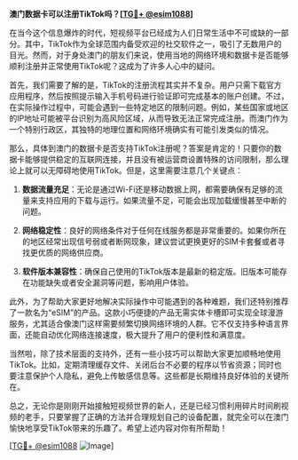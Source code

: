 **澳门数据卡可以注册TikTok吗？[[TG💪+ @esim1088](https://t.me/s/esim1088)]**

在当今这个信息爆炸的时代，短视频平台已经成为人们日常生活中不可或缺的一部分。其中，TikTok作为全球范围内备受欢迎的社交软件之一，吸引了无数用户的目光。然而，对于身处澳门的朋友们来说，使用当地的网络环境和数据卡是否能够顺利注册并正常使用TikTok呢？这成为了许多人心中的疑问。

首先，我们需要了解的是，TikTok的注册流程其实并不复杂。用户只需下载官方应用程序，然后按照提示输入手机号码进行验证即可完成基本的账户创建。不过，在实际操作过程中，可能会遇到一些特定地区的限制问题。例如，某些国家或地区的IP地址可能被平台识别为高风险区域，从而导致无法正常完成注册。而澳门作为一个特别行政区，其独特的地理位置和网络环境确实有可能引发类似的情况。

那么，具体到澳门的数据卡是否支持TikTok注册呢？答案是肯定的！只要你的数据卡能够提供稳定的互联网连接，并且没有被运营商设置特殊的访问限制，那么理论上就可以无障碍地使用TikTok。但是，这里需要注意几个关键点：

1. **数据流量充足**：无论是通过Wi-Fi还是移动数据上网，都需要确保有足够的流量来支持应用的下载与运行。如果流量不足，可能会出现加载缓慢甚至中断的问题。
   
2. **网络稳定性**：良好的网络条件对于任何在线服务都是非常重要的。如果你所在的地区经常出现信号弱或者断网现象，建议尝试更换更好的SIM卡套餐或者寻找更优质的网络供应商。

3. **软件版本兼容性**：确保自己使用的TikTok版本是最新的稳定版。旧版本可能存在功能缺失或者安全漏洞等问题，影响用户体验。

此外，为了帮助大家更好地解决实际操作中可能遇到的各种难题，我们还特别推荐了一款名为“eSIM”的产品。这款小巧便捷的产品无需实体卡槽即可实现全球漫游服务，尤其适合像澳门这样需要频繁切换网络环境的人群。它不仅支持多种语言界面，还能自动优化网络连接速度，极大提升了用户的便利性和满意度。

当然啦，除了技术层面的支持外，还有一些小技巧可以帮助大家更加顺畅地使用TikTok。比如，定期清理缓存文件、关闭后台不必要的程序以节省资源；同时也要注意保护个人隐私，避免上传敏感信息等。这些都是长期维持良好体验的关键所在。

总之，无论你是刚刚开始接触短视频世界的新人，还是已经习惯利用碎片时间刷视频的老手，只要掌握了正确的方法并合理规划自己的设备配置，就完全可以在澳门愉快地享受TikTok带来的乐趣了。希望上述内容对你有所帮助！

[[TG💪+ @esim1088](https://t.me/s/esim1088) ![Image](https://i.postimg.cc/4NQfJmqS/Snipaste-2025-05-13-00-14-12.png)]